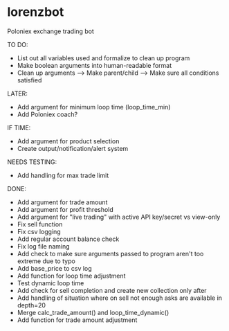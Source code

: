 # lorenzbot
Poloniex exchange trading bot

TO DO:
- List out all variables used and formalize to clean up program
- Make boolean arguments into human-readable format
- Clean up arguments --> Make parent/child --> Make sure all conditions satisfied

LATER:
- Add argument for minimum loop time (loop_time_min)
- Add Poloniex coach?

IF TIME:
- Add argument for product selection
- Create output/notification/alert system

NEEDS TESTING:
- Add handling for max trade limit

DONE:
- Add argument for trade amount
- Add argument for profit threshold
- Add argument for "live trading" with active API key/secret vs view-only
- Fix sell function
- Fix csv logging
- Add regular account balance check
- Fix log file naming
- Add check to make sure arguments passed to program aren't too extreme due to typo
- Add base_price to csv log
- Add function for loop time adjustment
- Test dynamic loop time
- Add check for sell completion and create new collection only after
- Add handling of situation where on sell not enough asks are available in depth=20
- Merge calc_trade_amount() and loop_time_dynamic()
- Add function for trade amount adjustment